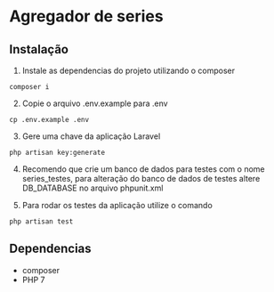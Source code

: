 # Agregador de series

## Instalação

1. Instale as dependencias do projeto utilizando o composer
```
composer i
```
2. Copie o arquivo .env.example para .env
```
cp .env.example .env
```

3. Gere uma chave da aplicação Laravel
```
php artisan key:generate
```
4. Recomendo que crie um banco de dados para testes com o nome series_testes, para alteração do banco de dados de testes altere DB_DATABASE no arquivo phpunit.xml

5. Para rodar os testes da aplicação utilize o comando
```
php artisan test
```



## Dependencias
- composer
- PHP 7
